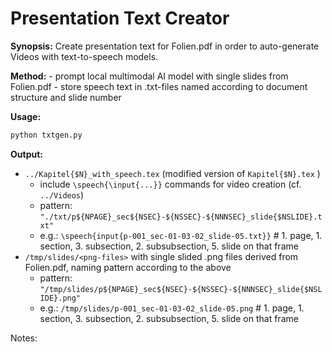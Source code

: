 # Presentation Text Creator

__Synopsis:__ 
	Create presentation text for Folien.pdf in order to auto-generate Videos with text-to-speech models.

__Method:__
	- prompt local multimodal AI model with single slides from Folien.pdf
	- store speech text in .txt-files named according to document structure and slide number

__Usage:__
```bash
python txtgen.py
```

__Output:__

- `../Kapitel{$N}_with_speech.tex` (modified version of `Kapitel{$N}.tex` ) 
	+ include `\speech{\input{...}}` commands for video creation (cf. `../Videos`)
	+ pattern: `"./txt/p${NPAGE}_sec${NSEC}-${NSSEC}-${NNNSEC}_slide{$NSLIDE}.txt"`
	+ e.g.: `\speech{input{p-001_sec-01-03-02_slide-05.txt}}` # 1. page, 1. section, 3. subsection, 2. subsubsection, 5. slide on that frame
- `/tmp/slides/<png-files>` with single slided .png files derived from Folien.pdf, naming pattern according to the above
	+ pattern: `"/tmp/slides/p${NPAGE}_sec${NSEC}-${NSSEC}-${NNNSEC}_slide{$NSLIDE}.png"`
	+ e.g.: `/tmp/slides/p-001_sec-01-03-02_slide-05.png` # 1. page, 1. section, 3. subsection, 2. subsubsection, 5. slide on that frame

Notes:
	

